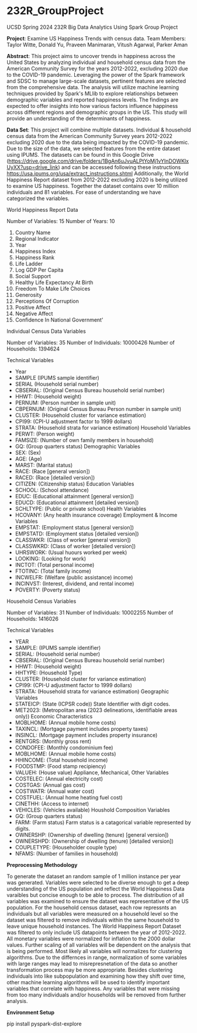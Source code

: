 # 232R_GroupProject
UCSD Spring 2024 232R Big Data Analytics Using Spark Group Project 

**Project**: Examine US Happiness Trends with census data. 
Team Members: Taylor Witte, Donald Yu, Praveen Manimaran, Vitush Agarwal, Parker Aman

**Abstract**: 
This project aims to uncover trends in happiness across the United States by analyzing individual and household census data from the American Community Survey for the years 2012-2022, excluding 2020 due to the COVID-19 pandemic. Leveraging the power of the Spark framework and SDSC to manage large-scale datasets, pertinent features are selected from the comprehensive data. The analysis will utilize machine learning techniques provided by Spark's MLlib to explore relationships between demographic variables and reported happiness levels. The findings are expected to offer insights into how various factors influence happiness across different regions and demographic groups in the US. This study will provide an understanding of the determinants of happiness.

**Data Set**: 
This project will combine multiple datasets. 
Individual & household census data from the American Community Survey years 2012-2022 excluding 2020 due to the data being impacted by the COVID-19 pandemic. Due to the size of the data, we selected features from the entire dataset using IPUMS. The datasets can be found in this Google Drive (https://drive.google.com/drive/folders/1BgAn6uJvuALPtYoMj1vYInDOWKlxUyXX?usp=drive_link) and can be accessed following these instructions https://usa.ipums.org/usa/extract_instructions.shtml
Additionally, the World Happiness Report dataset from 2012-2022 excluding 2020 is being utilized to examine US happiness. 
Together the dataset contains over 10 million individuals and 81 variables. For ease of understanding we have categorized the variables. 

World Happiness Report Data 

Number of Variables: 15
Number of Years: 10 

1. Country Name
2. Regional Indicator
3. Year
4. Happiness Index
5. Happiness Rank
6. Life Ladder
7. Log GDP Per Capita
8. Social Support
9. Healthy Life Expectancy At Birth
10. Freedom To Make Life Choices
11. Generosity
12. Perceptions Of Corruption
13. Positive Affect
14. Negative Affect
15. Confidence In National Government'

Individual Census Data Variables

Number of Variables: 35
Number of Individuals: 10000426
Number of Households: 1394624

Technical Variables
* Year
* SAMPLE (IPUMS sample identifier)
* SERIAL (Household serial number)
* CBSERIAL: (Original Census Bureau household serial number)
* HHWT: (Household weight)
* PERNUM: (Person number in sample unit) 
* CBPERNUM: (Original Census Bureau Person number in sample unit)
* CLUSTER: (Household cluster for variance estimation) 
* CPI99: (CPI-U adjustment factor to 1999 dollars)
* STRATA: (Household strata for variance estimation)
Household Variables
* PERWT: (Person weight)
* FAMSIZE: (Number of own family members in household)
* GQ: (Group quarters status)
Demographic Variables
* SEX: (Sex) 
* AGE: (Age) 
* MARST: (Marital status) 
* RACE: (Race [general version]) 
* RACED: (Race [detailed version]) 
* CITIZEN: (Citizenship status)
Education Variables
* SCHOOL: (School attendance) 
* EDUC: (Educational attainment [general version]) 
* EDUCD: (Educational attainment [detailed version])
* SCHLTYPE: (Public or private school) 
Health Variables
* HCOVANY: (Any health insurance coverage) 
Employment & Income Variables
* EMPSTAT: (Employment status [general version]) 
* EMPSTATD: (Employment status [detailed version])
* CLASSWKR: (Class of worker [general version]) 
* CLASSWKRD: (Class of worker [detailed version]) 
* UHRSWORK: (Usual huours worked per week) 
* LOOKING: (Looking for work) 
* INCTOT: (Total personal income)
* FTOTINC: (Total family income)
* INCWELFR: (Welfare (public assistance) income)
* INCINVST: (Interest, dividend, and rental income)
* POVERTY: (Poverty status) 

Household Census Variables 

Number of Variables: 31
Number of Individuals: 10002255
Number of Households: 1416026

Technical Variables
* YEAR
* SAMPLE: (IPUMS sample identifier)
* SERIAL: (Household serial number)
* CBSERIAL: (Original Census Bureau household serial number) 
* HHWT: (Household weight)
* HHTYPE: (Household Type) 
* CLUSTER: (Household cluster for variance estimation)
* CPI99: (CPI-U adjustment factor to 1999 dollars)
* STRATA: (Household strata for variance estimation)
Geographic Variables
* STATEICP: (State (ICPSR code)) State Identifier with digit codes.
* MET2023: (Metropolitan area (2023 delineations, identifiable areas only))
Economic Characteristics
* MOBLHOME: (Annual mobile home costs)
* TAXINCL: (Mortgage payment includes property taxes)
* INSINCL: (Mortgage payment includes property insurance)
* RENTGRS: (Monthly gross rent)
* CONDOFEE: (Monthly condominium fee)
* MOBLHOME: (Annual mobile home costs)
* HHINCOME: (Total household income)
* FOODSTMP: (Food stamp recipiency) 
* VALUEH: (House value)
Appliance, Mechanical, Other Variables
* COSTELEC: (Annual electricity cost)
* COSTGAS: (Annual gas cost)
* COSTWATR: (Annual water cost)
* COSTFUEL: (Annual home heating fuel cost) 
* CINETHH: (Access to internet) 
* VEHICLES: (Vehicles available)
Houshold Composition Variables
* GQ: (Group quarters status) 
* FARM: (Farm status) Farm status is a catagorical variable represented by digits. 
* OWNERSHP: (Ownership of dwelling (tenure) [general version]) 
* OWNERSHPD: (Ownership of dwelling (tenure) [detailed version]) 
* COUPLETYPE: (Householder couple type) 
* NFAMS: (Number of families in household)



**Preprocessing Methodology**

To generate the dataset an random sample of 1 million instance per year was generated. Variables were selected to be diverse enough to get a deep understanding of the US population and reflect the World Happiness Data varaibles but concise enough to be able to process. 
The distribution of all variables was examined to ensure the dataset was representative of the US population. 
For the household census dataset, each row repressnts an individuals but all variables were measured on a household level so the dataset was filtered to remove individuals within the same household to leave unique household instances. 
The World Happiness Report Dataset was filtered to only include US datapoints between the year of 2012-2022.
All monetary variables were normalized for inflation to the 2000 dollar values.
Further scaling of all variables will be dependent on the analysis that is being performed. Most likely all variables will normalizes for clustering algorithms. Due to the differnces in range, normalization of some variables with large ranges may lead to misrepresnetation of the data so another transformation process may be more appropriate. Besides clustering individuals into like subpopulation and examining how they shift over time, other machine learning algorithms will be used to identify important variables that correlate with happiness. 
Any variables that were missing from too many individuals and/or households will be removed from further analysis. 

**Environment Setup**

pip install pyspark-dist-explore
